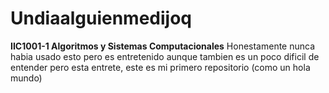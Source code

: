 # Undiaalguienmedijoq
**IIC1001-1 Algoritmos y Sistemas Computacionales**
Honestamente nunca habia usado esto pero es entretenido aunque tambien es un poco dificil de entender pero esta entrete, este es mi primero repositorio (como un hola mundo)



